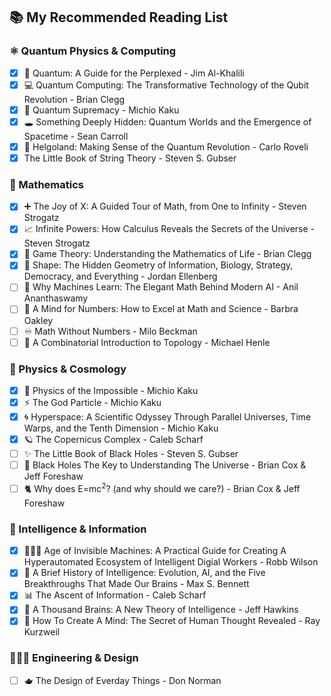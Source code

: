 

## 📚 My Recommended Reading List

### ⚛️ Quantum Physics & Computing

* [x] 🔬 Quantum: A Guide for the Perplexed - Jim Al-Khalili
* [x] 💻 Quantum Computing: The Transformative Technology of the Qubit Revolution - Brian Clegg
* [x] 🌌 Quantum Supremacy - Michio Kaku
* [x] 🕳️ Something Deeply Hidden: Quantum Worlds and the Emergence of Spacetime - Sean Carroll
* [x] 🔭 Helgoland: Making Sense of the Quantum Revolution - Carlo Roveli
* [x] The Little Book of String Theory - Steven S. Gubser

### 🧮 Mathematics

* [x] ➕ The Joy of X: A Guided Tour of Math, from One to Infinity - Steven Strogatz
* [x] 📈 Infinite Powers: How Calculus Reveals the Secrets of the Universe - Steven Strogatz
* [x] 🎯 Game Theory: Understanding the Mathematics of Life - Brian Clegg
* [x] 📐 Shape: The Hidden Geometry of Information, Biology, Strategy, Democracy, and Everything - Jordan Ellenberg
* [ ] 🤖 Why Machines Learn: The Elegant Math Behind Modern AI - Anil Ananthaswamy
* [ ] 🧮 A Mind for Numbers: How to Excel at Math and Science - Barbra Oakley
* [ ] ♾️ Math Without Numbers - Milo Beckman
* [ ] 🔗 A Combinatorial Introduction to Topology - Michael Henle

### 🚀 Physics & Cosmology

* [x] 🌠 Physics of the Impossible - Michio Kaku
* [x] ⚡ The God Particle - Michio Kaku
* [x] 🌀 Hyperspace: A Scientific Odyssey Through Parallel Universes, Time Warps, and the Tenth Dimension - Michio Kaku
* [x] 🪐 The Copernicus Complex - Caleb Scharf
* [ ] ✨ The Little Book of Black Holes - Steven S. Gubser
* [ ] 🌌 Black Holes The Key to Understanding The Universe - Brian Cox & Jeff Foreshaw
* [ ] 🐈 Why does E=mc<sup>2</sup>? (and why should we care?) - Brian Cox & Jeff Foreshaw

### 🧠 Intelligence & Information

* [x] 👨🏻‍💻 Age of Invisible Machines: A Practical Guide for Creating A Hyperautomated Ecosystem of Intelligent Digial Workers - Robb Wilson
* [x] 🤖 A Brief History of Intelligence: Evolution, AI, and the Five Breakthroughs That Made Our Brains - Max S. Bennett
* [x] 📊 The Ascent of Information - Caleb Scharf​​​​​​​​​​​​​​​​
* [x] 🧠 A Thousand Brains: A New Theory of Intelligence - Jeff Hawkins
* [x] 🧫 How To Create A Mind: The Secret of Human Thought Revealed - Ray Kurzweil

### 👨🏻‍💻 Engineering & Design
* [ ] 🫖 The Design of Everday Things - Don Norman
